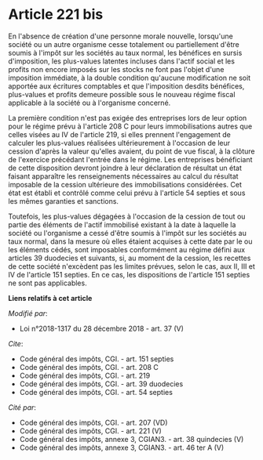 # Article 221 bis

En l'absence de création d'une personne morale nouvelle, lorsqu'une société ou un autre organisme cesse totalement ou
partiellement d'être soumis à l'impôt sur les sociétés au taux normal, les bénéfices en sursis d'imposition, les plus-values
latentes incluses dans l'actif social et les profits non encore imposés sur les stocks ne font pas l'objet d'une imposition
immédiate, à la double condition qu'aucune modification ne soit apportée aux écritures comptables et que l'imposition desdits
bénéfices, plus-values et profits demeure possible sous le nouveau régime fiscal applicable à la société ou à l'organisme
concerné. 

La première condition n'est pas exigée des entreprises lors de leur option pour le régime prévu à l'article 208 C pour leurs
immobilisations autres que celles visées au IV de l'article 219, si elles prennent l'engagement de calculer les plus-values
réalisées ultérieurement à l'occasion de leur cession d'après la valeur qu'elles avaient, du point de vue fiscal, à la
clôture de l'exercice précédant l'entrée dans le régime. Les entreprises bénéficiant de cette disposition devront joindre à
leur déclaration de résultat un état faisant apparaître les renseignements nécessaires au calcul du résultat imposable de la
cession ultérieure des immobilisations considérées. Cet état est établi et contrôlé comme celui prévu à l'article 54 septies
et sous les mêmes garanties et sanctions. 

Toutefois, les plus-values dégagées à l'occasion de la cession de tout ou partie des éléments de l'actif immobilisé existant
à la date à laquelle la société ou l'organisme a cessé d'être soumis à l'impôt sur les sociétés au taux normal, dans la
mesure où elles étaient acquises à cette date par le ou les éléments cédés, sont imposables conformément au régime défini aux
articles 39 duodecies et suivants, si, au moment de la cession, les recettes de cette société n'excèdent pas les limites
prévues, selon le cas, aux II, III et IV de l'article 151 septies. En ce cas, les dispositions de l'article 151 septies ne
sont pas applicables.

**Liens relatifs à cet article**

_Modifié par_:

  - Loi n°2018-1317 du 28 décembre 2018 - art. 37 (V)

_Cite_:

  - Code général des impôts, CGI. - art. 151 septies
  - Code général des impôts, CGI. - art. 208 C
  - Code général des impôts, CGI. - art. 219
  - Code général des impôts, CGI. - art. 39 duodecies
  - Code général des impôts, CGI. - art. 54 septies

_Cité par_:

  - Code général des impôts, CGI. - art. 207 (VD)
  - Code général des impôts, CGI. - art. 221 (V)
  - Code général des impôts, annexe 3, CGIAN3. - art. 38 quindecies (V)
  - Code général des impôts, annexe 3, CGIAN3. - art. 46 ter A (V)
